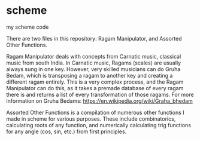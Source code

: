 # scheme
my scheme code

There are two files in this repository: Ragam Manipulator, and Assorted Other Functions.

Ragam Manipulator deals with concepts from Carnatic music, classical music from south India. In Carnatic music, Ragams (scales) are usually always sung in one key. However, very skilled musicians can do Gruha Bedam, which is transposing a ragam to another key and creating a different ragam entirely. This is a very complex process, and the Ragam Manipulator can do this, as it takes a premade database of every ragam there is and returns a list of every transformation of those ragams. For more information on Gruha Bedams: https://en.wikipedia.org/wiki/Graha_bhedam

Assorted Other Functions is a compilation of numerous other functions I made in scheme for various purposes. These include combinatorics, calculating roots of any function, and numerically calculating trig functions for any angle (cos, sin, etc.) from first principles.
